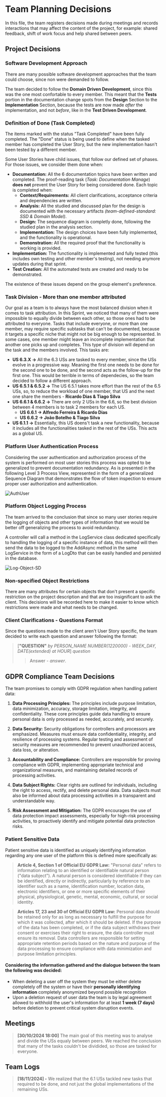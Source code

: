 # Team Planning Decisions

In this file, the team registers decisions made during meetings and records interactions that may affect the content of the project, for example: shared feedback, shift of work focus and help shared between peers.

## Project Decisions

### Software Development Approach

There are many possible software development approaches that the team could choose, since non were demanded to follow.

The team decided to follow the **Domain Driven Development**, since this was the one most confortable to every member. This meant that the **Tests** portion in the documentation change spots from the **Design** Section to the **Implementation** Section, because the tests are now made *after* the implementation, and not *before*, like in the **Test Driven Development**.

### Definition of Done (Task Completed)

The items marked with the status "Task Completed" have been fully completed.
The "Done" status is being used to define when the tasked member has completed the User Story, but the new implementation hasn't been tested by a different member.

Some User Stories have child issues, that follow our defined set of phases. For those issues, we consider them done when:

- **Documentation:** All the 6 documentation topics have been written and completed. The proof-reading task (*Task: Documentation Manage*) **does not** prevent the User Story for being considered done.
  Each topic is completed when:
  - **Context/Requirements:** All client clarifications, acceptance criteria and dependencies are written.
  - **Analysis:** All the studied and discussed plan for the design is documented with the necessary artifacts *(team-defined-standard: SSD & Domain Model)*.
  - **Design:** The sequence diagram is completly done, following the studied plan in the analysis section.
  - **Implementation:** The design choices have been fully implemented, and the functionality is operational.
  - **Demonstration:** All the required proof that the functionality is working is provided.
- **Implementation:** The functionality is implemented and  fully tested (this includes own testing and other member's testing), not needing anymore updates during that sprint.
- **Test Creation:** All the automated tests are created and ready to be demonstrated.

The existence of these issues depend on the group element's preference.

### Task Division - More than one member attributed

Our goal as a team is to always have the most balanced division when it comes to task attribution. In this Sprint, we noticed that many of them were impossible to equally divide between each other, so those ones had to be attributed to everyone.
Tasks that include everyone, or more than one member, may require specific subtasks that can't be documented, because it targets a specific niche that might not be big enough to be represented. In some cases, one member might leave an incomplete implementation that another one picks up and completes. This type of division will depend on the task and the members involved.
This tasks are:

- **US 6.3.X ->** All the 6.3 USs are tasked to every member, since the USs evolve in a progressive way. Meaning the first one needs to be done for the second one to be done, and the second acts as the follow-up for the first one. This would be terrible in terms of dependecies, so the team decided to follow a different approach.
- **US 6.5.1 & 6.5.2 ->** The US 6.5.1 takes more effort than the rest of the 6.5 USs, so, to reduce the workload of one member, that US and the next one share the members - **Ricardo Dias & Tiago Silva**
- **US 6.6.1 & 6.6.2 ->** There are only 2 USs in the 6.6, so the best division between 4 members is to task 2 members for each US.
  - **US 6.6.1 -> Alfredo Ferreira & Ricardo Dias**
  - **US 6.6.2  -> João Botelho & Tiago Silva**
- **US 6.1.1 ->** Essentially, this US doens't task a new functionality, because it includes all the functionalities tasked in the rest of the USs. This acts as a global US.

### Platform User Authentication Process

Considering the user authentication and authorization process of the system is performed on most user stories this process was opted to be generalized to prevent documentation redundancy.
As is presented in the following Level 3 Process View, represented in the form of a generalized Sequence Diagram that demonstrates the flow of token inspection to ensure proper user authorization and authentication.

![AuthUser](/docs/global-artifacts/SD/AuthUser.svg)

### Platform Object Logging Process

The team arrived to the conclusion that since so many user stories require the logging of objects and other types of information that we would be better off generalizing the process to avoid redundancy.

A controller will call a method in the LogService class dedicated specifically to handling the logging of a specific instance of data, this method will then send the data to be logged to the AddAsync method in the same LogService in the form of a LogDto that can be easily handled and persisted in the database.

![Log-Object-SD](/docs/global-artifacts/SD/Log-Object-SD.svg)

### Non-specified Object Restrictions

There are many attributes for certain objects that don't present a specific restriction on the project description and that are too insignificant to ask the client.
This decisions will be recorded here to make it easier to know which restrictions were made and what needs to be changed.

### Client Clarifications - Questions Format

Since the questions made to the client aren't User Story specific, the team decided to write each question and answer following the format:

>[**"QUESTION"** *by PERSON_NAME NUMBER(1220000) - WEEK_DAY, DATE(extended) at HOUR*]
>*question*
>> Answer - *answer*.

## GDPR Compliance Team Decisions

The team promises to comply with GDPR regulation when handling patient data:

1. **Data Processing Principles:** The principles include purpose limitation, data minimization, accuracy, storage limitation, integrity, and confidentiality. These core principles guide data handling to ensure personal data is only processed as needed, accurately, and securely.

2. **Data Security:** Security obligations for controllers and processors are emphasized. Measures must ensure data confidentiality, integrity, and resilience of processing systems. Regular testing and assessment of security measures are recommended to prevent unauthorized access, data loss, or alteration.

3. **Accountability and Compliance:** Controllers are responsible for proving compliance with GDPR, implementing appropriate technical and organizational measures, and maintaining detailed records of processing activities.

4. **Data Subject Rights:** Clear rights are outlined for individuals, including the right to access, rectify, and delete personal data. Data subjects must also be informed about data processing activities in a transparent and understandable way.

5. **Risk Assessment and Mitigation:** The GDPR encourages the use of data protection impact assessments, especially for high-risk processing activities, to proactively identify and mitigate potential data protection risks.

### Patient Sensitive Data

Patient sensitive data is identified as uniquely identifying information regarding any one user of the platform this is defined more specifically as:

>**Article 4, Section 1 of Official EU GDPR Law:** "Personal data" refers to information relating to an identified or identifiable natural person ("data subject"). A natural person is considered identifiable if they can be identified, directly or indirectly, particularly by reference to an identifier such as a name, identification number, location data, electronic identifiers, or one or more specific elements of their physical, physiological, genetic, mental, economic, cultural, or social identity.

>**Articles 17, 23 and 30 of Official EU GDPR Law:** Personal data should be retained only for as long as necessary to fulfill the purpose for which it was collected, after which it should be deleted. If the purpose of the data has been completed, or if the data subject withdraws their consent or exercises their right to erasure, the data controller must ensure its removal. Data controllers are responsible for setting appropriate retention periods based on the nature and purpose of the data processing to ensure compliance with data minimization and purpose limitation principles.

#### Considering the information gathered and the dialogue between the team the following was decided:

- When deleting a user off the system they must be either delete completely off the system or have their **personally identifying information** completely anonymized beyond possible recognition
- Upon a deletion request of user data the team is by legal agreement allowed to withhold the user's information for at least **1 week (7 days)** before deletion to prevent critical system disruption events.

## Meetings

> **[30/10/2024 18:00]**
> The main goal of this meeting was to analyse and divide the USs equaly between peers. We reached the conclusion that many of the tasks couldn't be dividided, so those are tasked for everyone.

## Team Logs

>**[18/11/2024] -** We realized that the 6.1 USs tackled new tasks that required to be done, and not just the global implementations of the remaining USs.
